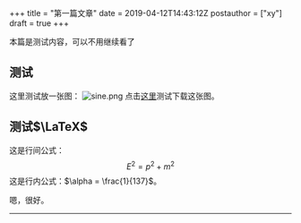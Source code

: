 +++
title = "第一篇文章"
date = 2019-04-12T14:43:12Z
postauthor = ["xy"]
draft = true
+++

本篇是测试内容，可以不用继续看了

<!--more-->

## 测试

这里测试放一张图：
![sine.png](/blog/fig/sine.png)
点击[这里](/fig/sine.png)测试下载这张图。

## 测试$\LaTeX$

这是行间公式：
$$E^2 = p^2 + m^2$$
这是行内公式：$\alpha = \frac{1}{137}$。

嗯，很好。

---
